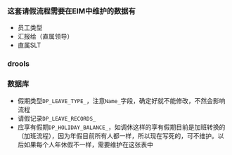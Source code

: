 ### 这套请假流程需要在EIM中维护的数据有
- 员工类型    
- 汇报给（直属领导）
- 直属SLT

### drools    


### 数据库    
- 假期类型`DP_LEAVE_TYPE_`，注意`Name_`字段，确定好就不能修改，不然会影响流程
- 请假记录`DP_LEAVE_RECORDS_`
- 应享有假期`DP_HOLIDAY_BALANCE_`，如调休这样的享有假期目前是加班转换的（加班流程），因为年假目前所有人都一样，所以现在写死的，可不维护。以后如果每个人年休假不一样，需要维护在这张表中